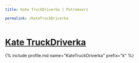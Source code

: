 ```yaml
---
title: Kate TruckDriverka | Patromierz

permalink: /KateTruckDriverka
---
```


# [Kate TruckDriverka](https://patronite.pl/KateTruckDriverka)

{% include profile.md name="KateTruckDriverka" prefix="k" %}
